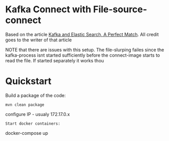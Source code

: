 # Kafka Connect with File-source-connect
Based on the article [Kafka and Elastic Search, A Perfect Match](https://qbox.io/blog/kafka-and-elasticsearch-a-perfect-match-1).
All credit goes to the writer of that article

NOTE that there are issues with this setup. The file-slurping failes since the kafka-process isnt started sufficiently before the connect-image starts to read the file. If started separately it works thou

# Quickstart

Build a package of the code:
```
mvn clean package
```
configure IP - usualy 172.17.0.x
```
Start docker containers:
```
docker-compose up
```

